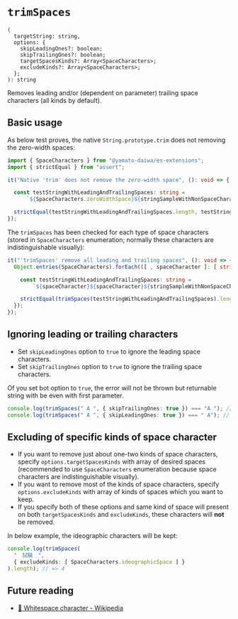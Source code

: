 
# `trimSpaces`

```
(
  targetString: string,
  options: {
    skipLeadingOnes?: boolean;
    skipTrailingOnes?: boolean;
    targetSpacesKinds?: Array<SpaceCharacters>;
    excludeKinds?: Array<SpaceCharacters>;
  };
): string
```

Removes leading and/or (dependent on parameter) trailing space characters (all kinds by default).



## Basic usage

As below test proves, the native `String.prototype.trim` does not removing the zero-width spaces:

```typescript
import { SpaceCharacters } from "@yamato-daiwa/es-extensions";
import { strictEqual } from "assert";

it("Native 'trim' does not remove the zero-width space", (): void => {

  const testStringWithLeadingAndTrailingSpaces: string =
      `${SpaceCharacters.zeroWidthSpace}${stringSampleWithNonSpaceCharactersOnly}`;

  strictEqual(testStringWithLeadingAndTrailingSpaces.length, testStringWithLeadingAndTrailingSpaces.trim().length);
});
```

The `trimSpaces` has been checked for each type of space characters 
(stored in `SpaceCharacters` enumeration; normally these characters are indistinguishable visually):

```typescript
it("'trimSpaces' remove all leading and trailing spaces", (): void => {
  Object.entries(SpaceCharacters).forEach(([ , spaceCharacter ]: [ string, string ]): void => {

    const testStringWithLeadingAndTrailingSpaces: string =
        `${spaceCharacter}${spaceCharacter}${stringSampleWithNonSpaceCharactersOnly}${spaceCharacter}${spaceCharacter}`;

    strictEqual(trimSpaces(testStringWithLeadingAndTrailingSpaces).length, nonSpaceCharactersCountInSample);
  });
});
```

## Ignoring leading or trailing characters

* Set `skipLeadingOnes` option to `true` to ignore the leading space characters.
* Set `skipTrailingOnes` option to `true` to ignore the trailing space characters.

Of you set bot option to `true`, the error will not be thrown but returnable string with be even with first parameter.

```typescript
console.log(trimSpaces(" A ", { skipTrailingOnes: true }) === "A "); // => true
console.log(trimSpaces(" A ", { skipLeadingOnes: true }) === " A"); // => true
```


## Excluding of specific kinds of space character

* If you want to remove just about one-two kinds of space characters, specify `options.targetSpacesKinds` with array
  of desired spaces (recommended to use `SpaceCharacters` enumeration because space characters are indistinguishable visually).
* If you want to remove most of the kinds of space characters, specify `options.excludeKinds` with array of
  kinds of spaces which you want to keep.
* If you specify both of these options and same kind of space will present on both `targetSpacesKinds` and `excludeKinds`,
  these characters will **not** be removed.

In below example, the ideographic characters will be kept:

```typescript
console.log(trimSpaces(
  "　試験　",
  { excludeKinds: [ SpaceCharacters.ideographicSpace ] }
).length); // => 4
```


## Future reading

* [📖 Whitespace character - Wikipedia](https://en.wikipedia.org/wiki/Whitespace_character)
